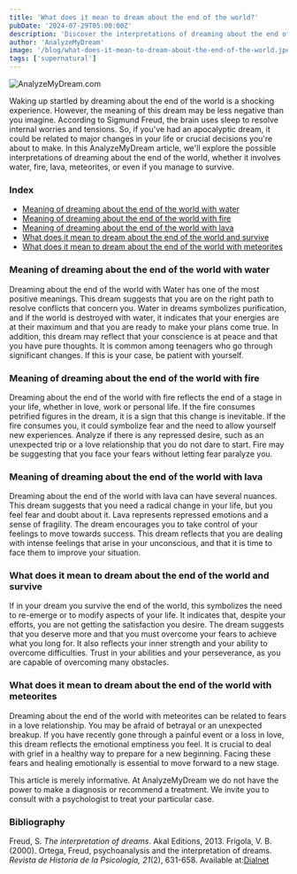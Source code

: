 ```yaml
---
title: 'What does it mean to dream about the end of the world?'
pubDate: '2024-07-29T05:00:00Z'
description: 'Discover the interpretations of dreaming about the end of the world. Learn what it means to dream about the end of the world with water, fire, lava, meteorites and more.'
author: 'AnalyzeMyDream'
image: '/blog/what-does-it-mean-to-dream-about-the-end-of-the-world.jpeg'
tags: ['supernatural']
---
```


![AnalyzeMyDream.com](/blog/what-does-it-mean-to-dream-about-the-end-of-the-world.jpeg)

Waking up startled by dreaming about the end of the world is a shocking experience. However, the meaning of this dream may be less negative than you imagine. According to Sigmund Freud, the brain uses sleep to resolve internal worries and tensions. So, if you've had an apocalyptic dream, it could be related to major changes in your life or crucial decisions you're about to make. In this AnalyzeMyDream article, we'll explore the possible interpretations of dreaming about the end of the world, whether it involves water, fire, lava, meteorites, or even if you manage to survive.

### Index

- [Meaning of dreaming about the end of the world with water](#meaning-of-dreaming-about-the-end-of-the-world-with-water)
- [Meaning of dreaming about the end of the world with fire](#meaning-of-dreaming-about-the-end-of-the-world-with-fire)
- [Meaning of dreaming about the end of the world with lava](#meaning-of-dreaming-about-the-end-of-the-world-with-lava)
- [What does it mean to dream about the end of the world and survive](#what-does-it-mean-to-dream-about-the-end-of-the-world-and-survive)
- [What does it mean to dream about the end of the world with meteorites](#what-does-it-mean-to-dream-about-the-end-of-the-world-with-meteorites)

### Meaning of dreaming about the end of the world with water

Dreaming about the end of the world with Water has one of the most positive meanings. This dream suggests that you are on the right path to resolve conflicts that concern you. Water in dreams symbolizes purification, and if the world is destroyed with water, it indicates that your energies are at their maximum and that you are ready to make your plans come true. In addition, this dream may reflect that your conscience is at peace and that you have pure thoughts. It is common among teenagers who go through significant changes. If this is your case, be patient with yourself.

### Meaning of dreaming about the end of the world with fire

Dreaming about the end of the world with fire reflects the end of a stage in your life, whether in love, work or personal life. If the fire consumes petrified figures in the dream, it is a sign that this change is inevitable. If the fire consumes you, it could symbolize fear and the need to allow yourself new experiences. Analyze if there is any repressed desire, such as an unexpected trip or a love relationship that you do not dare to start. Fire may be suggesting that you face your fears without letting fear paralyze you.

### Meaning of dreaming about the end of the world with lava

Dreaming about the end of the world with lava can have several nuances. This dream suggests that you need a radical change in your life, but you feel fear and doubt about it. Lava represents repressed emotions and a sense of fragility. The dream encourages you to take control of your feelings to move towards success. This dream reflects that you are dealing with intense feelings that arise in your unconscious, and that it is time to face them to improve your situation.

### What does it mean to dream about the end of the world and survive

If in your dream you survive the end of the world, this symbolizes the need to re-emerge or to modify aspects of your life. It indicates that, despite your efforts, you are not getting the satisfaction you desire. The dream suggests that you deserve more and that you must overcome your fears to achieve what you long for. It also reflects your inner strength and your ability to overcome difficulties. Trust in your abilities and your perseverance, as you are capable of overcoming many obstacles.

### What does it mean to dream about the end of the world with meteorites

Dreaming about the end of the world with meteorites can be related to fears in a love relationship. You may be afraid of betrayal or an unexpected breakup. If you have recently gone through a painful event or a loss in love, this dream reflects the emotional emptiness you feel. It is crucial to deal with grief in a healthy way to prepare for a new beginning. Facing these fears and healing emotionally is essential to move forward to a new stage.

This article is merely informative. At AnalyzeMyDream we do not have the power to make a diagnosis or recommend a treatment. We invite you to consult with a psychologist to treat your particular case.

### Bibliography

Freud, S. *The interpretation of dreams*. Akal Editions, 2013.
Frígola, V. B. (2000). Ortega, Freud, psychoanalysis and the interpretation of dreams. *Revista de Historia de la Psicología, 21*(2), 631-658. Available at:[Dialnet](https://dialnet.unirioja.es/servlet/articulo?codigo=68787)
